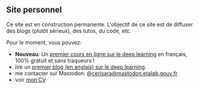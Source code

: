 ## Site personnel

Ce site est en construction permanente.
L'objectif de ce site est de diffuser des blogs (plutôt sérieux), des tutos, du code, etc.

Pour le moment, vous pouvez:

- **Nouveau**: Un [premier cours en ligne sur le deep learning](https://olki.loria.fr/cours/dl1) en français, 100% gratuit et sans traqueurs  !
- lire un [premier blog (en anglais) sur le deep learning](https://blog.cerisara.fr).
- me contacter sur Mastodon: @cerisara@mastodon.etalab.gouv.fr
- voir [mon CV](https://members.loria.fr/CCerisara/resume)

